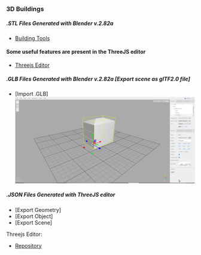 ### 3D Buildings

##### .STL Files Generated with Blender v.2.82a
- [Building Tools](https://github.com/universalbit-dev/building_tools)
 

#### Some useful features are present in the ThreeJS editor
- [Threejs Editor](https://threejs.org/editor/)

##### .GLB Files Generated with Blender v.2.82a      [Export scene as glTF2.0 file]
- [Import .GLB]
  ![alt text](https://github.com/universalbit-dev/CityGenerator/blob/master/public/3D/buildings/building001.png "Title")

##### .JSON Files Generated with ThreeJS editor
- [Export Geometry]
- [Export Object]
- [Export Scene]


Threejs Editor:
- [Repository](https://github.com/mrdoob/three.js/tree/master/editor)

